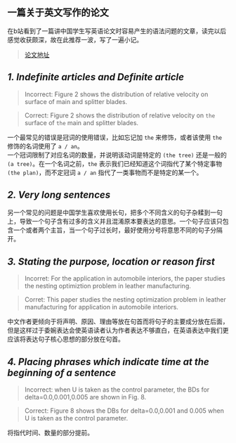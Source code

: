 ## 一篇关于英文写作的论文
在b站看到了一篇讲中国学生写英语论文时容易产生的语法问题的文章，读完以后感觉收获颇深，故在此推荐一波，写了一遍小记。  
> [论文地址](http://papertalks.org/p/resources/Academic/EnglishWritingSkills/MostCommonEnglishWritingHabitsOfChinese.pdf)  

## _1. Indefinite articles and Definite article_
> Incorrect: Figure 2 shows the distribution of relative velocity on surface of main and splitter blades.  

> Correct: Figure 2 shows the distribution of relative velocity on `the` surface of `the` main and splitter blades.

一个最常见的错误是冠词的使用错误，比如忘记加 `the` 来修饰，或者该使用 `the` 修饰的名词使用了 `a / an`。  
一个冠词限制了对应名词的数量，并说明该动词是特定的 `(the tree)` 还是一般的 `(a tree)`。在一个名词之前，`the` 表示我们已经知道这个词指代了某个特定事物 `(the plan)`，而不定冠词 `a / an` 指代了一类事物而不是特定的某一个。

## _2. Very long sentences_
另一个常见的问题是中国学生喜欢使用长句，把多个不同含义的句子杂糅到一句上，导致一个句子含有过多的含义并且混淆原本要表达的意思。一个句子应该只包含一个或者两个主旨，当一个句子过长时，最好使用分号将意思不同的句子分隔开。

## _3. Stating the purpose, location or reason first_
> Incorret: For the application in automobile interiors, the paper studies the nesting optimiztion problem in leather manufacturing.  

> Corret: This paper studies the nesting optimization problem in leather manufacturing for application in automobile interiors. 

中文作者更倾向于将声明、原因、理由等放在句首而将句子的主要成分放在后面，但是这样过于委婉表达会使英语读者认为作者表达不够直白，在英语表达中我们更应该将表达句子核心思想的部分放在句首。

## _4. Placing phrases which indicate time at the beginning of a sentence_
> Incorrect: when U is taken as the control parameter, the BDs for delta=0.0,0.001,0.005 are shown in Fig. 8.

> Correct: Figure 8 shows the DBs for delta=0.0,0.001 and 0.005 when U is taken as the control parameter.

将指代时间、数量的部分提前。

